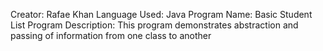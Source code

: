 Creator: Rafae Khan
Language Used: Java
Program Name: Basic Student List
Program Description: This program demonstrates abstraction and passing of information from one class to another 
